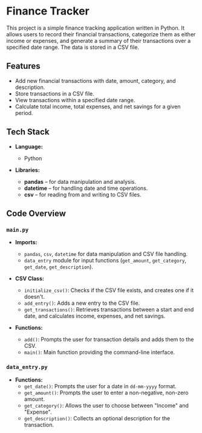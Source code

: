# Finance Tracker

This project is a simple finance tracking application written in Python. It allows users to record their financial transactions, categorize them as either income or expenses, and generate a summary of their transactions over a specified date range. The data is stored in a CSV file.

## Features

- Add new financial transactions with date, amount, category, and description.
- Store transactions in a CSV file.
- View transactions within a specified date range.
- Calculate total income, total expenses, and net savings for a given period.

## Tech Stack

- **Language:**

  - Python

- **Libraries:**
  - **pandas** – for data manipulation and analysis.
  - **datetime** – for handling date and time operations.
  - **csv** – for reading from and writing to CSV files.

## Code Overview

### `main.py`

- **Imports:**
  - `pandas`, `csv`, `datetime` for data manipulation and CSV file handling.
  - `data_entry` module for input functions (`get_amount`, `get_category`, `get_date`, `get_description`).
- **CSV Class:**

  - `initialize_csv()`: Checks if the CSV file exists, and creates one if it doesn't.
  - `add_entry()`: Adds a new entry to the CSV file.
  - `get_transactions()`: Retrieves transactions between a start and end date, and calculates income, expenses, and net savings.

- **Functions:**
  - `add()`: Prompts the user for transaction details and adds them to the CSV.
  - `main()`: Main function providing the command-line interface.

### `data_entry.py`

- **Functions:**
  - `get_date()`: Prompts the user for a date in `dd-mm-yyyy` format.
  - `get_amount()`: Prompts the user to enter a non-negative, non-zero amount.
  - `get_category()`: Allows the user to choose between "Income" and "Expense".
  - `get_description()`: Collects an optional description for the transaction.
